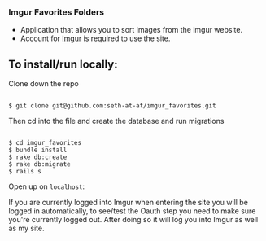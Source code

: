 ### Imgur Favorites Folders


* Application that allows you to sort images from the imgur website.
* Account for [Imgur](https://www.imgur.com) is required to use the site.

## To install/run locally:

Clone down the repo

```shell

$ git clone git@github.com:seth-at-at/imgur_favorites.git

```

Then cd into the file and create the database and run migrations

```shell

$ cd imgur_favorites
$ bundle install
$ rake db:create
$ rake db:migrate
$ rails s

```

Open up on `localhost`:

If you are currently logged into Imgur when entering the site you will be logged in automatically, to see/test the Oauth step you need to make sure you're currently logged out. After doing so it will log you into Imgur as well as my site. 
